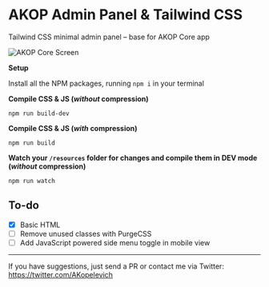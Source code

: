 # AKOP Admin Panel & Tailwind CSS
Tailwind CSS minimal admin panel – base for AKOP Core app

![AKOP Core Screen](https://s3-us-west-2.amazonaws.com/img.akop.com.br/marketing/akop-core-admin-tailwind-css.png)

**Setup**

Install all the NPM packages, running
 `npm i` in your terminal

**Compile CSS & JS (_without_ compression)**
 
`npm run build-dev`

**Compile CSS & JS (_with_ compression)**
 
`npm run build`

**Watch your `/resources` folder for changes and compile them in DEV mode (_without_ compression)** 

`npm run watch`

## To-do

- [x] Basic HTML
- [ ] Remove unused classes with PurgeCSS
- [ ] Add JavaScript powered side menu toggle in mobile view

---

If you have suggestions, just send a PR or contact me via Twitter: https://twitter.com/AKopelevich
